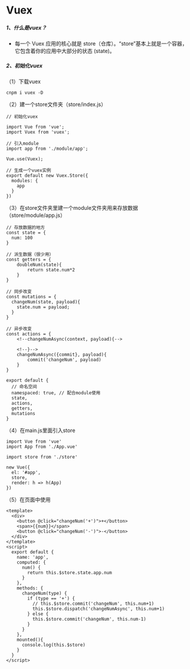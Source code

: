 # Vuex
##### 1、什么是vuex？
- 每一个 Vuex 应用的核心就是 store（仓库）。“store”基本上就是一个容器，它包含着你的应用中大部分的状态 (state)。

##### 2、初始化vuex
（1）下载vuex

```
cnpm i vuex -D
```


（2）建一个store文件夹（store/index.js）

```
// 初始化vuex

import Vue from 'vue';
import Vuex from 'vuex';

// 引入module
import app from './module/app';

Vue.use(Vuex);

// 生成一个vuex实例
export default new Vuex.Store({
  modules: {
    app
  }
})
```
（3）在store文件夹里建一个module文件夹用来存放数据（store/module/app.js）

```
// 存放数据的地方
const state = {
  num: 100
}

// 派生数据（很少用）
const getters = {
    doubleNum(state){
        return state.num*2
    }
}

// 同步改变
const mutations = {
  changeNum(state, payload){
    state.num = payload;
  }
}

// 异步改变
const actions = {
    <!--changeNumAsync(context, payload){-->
        
    <!--}-->
    changeNumAsync({commit}, payload){
        commit('changeNum', payload)
    }
}

export default {
  // 命名空间
  namespaced: true, // 配合module使用
  state,
  actions,
  getters,
  mutations
}
```
（4）在main.js里面引入store

```
import Vue from 'vue'
import App from './App.vue'

import store from './store'

new Vue({
  el: '#app',
  store,
  render: h => h(App)
})

```
（5）在页面中使用

```
<template>
  <div>
    <button @click="changeNum('+')">+</button>
    <span>{{num}}</span>
    <button @click="changeNum('-')">-</button>
  </div>
</template>
<script>
  export default {
    name: 'app',
    computed: {
      num() {
        return this.$store.state.app.num
      }
    },
    methods: {
      changeNum(type) {
        if (type == '+') {
          // this.$store.commit('changeNum', this.num+1)
          this.$store.dispatch('changeNumAsync', this.num+1)
        } else {
          this.$store.commit('changeNum', this.num-1)
        }
      }
    },
    mounted(){
      console.log(this.$store)
    }
  }
</script>

```

